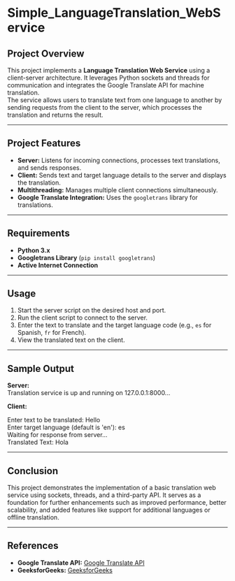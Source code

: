 # Simple_LanguageTranslation_WebService

## Project Overview
This project implements a **Language Translation Web Service** using a client-server architecture. It leverages Python sockets and threads for communication and integrates the Google Translate API for machine translation.  
The service allows users to translate text from one language to another by sending requests from the client to the server, which processes the translation and returns the result.

---

## Project Features
- **Server:** Listens for incoming connections, processes text translations, and sends responses.  
- **Client:** Sends text and target language details to the server and displays the translation.  
- **Multithreading:** Manages multiple client connections simultaneously.  
- **Google Translate Integration:** Uses the `googletrans` library for translations.  

---

## Requirements
- **Python 3.x**  
- **Googletrans Library** (`pip install googletrans`)  
- **Active Internet Connection**

---

## Usage
1. Start the server script on the desired host and port.  
2. Run the client script to connect to the server.  
3. Enter the text to translate and the target language code (e.g., `es` for Spanish, `fr` for French).  
4. View the translated text on the client.

---

## Sample Output

**Server:**  
Translation service is up and running on 127.0.0.1:8000...

**Client:**  

Enter text to be translated: Hello  
Enter target language (default is 'en'): es  
Waiting for response from server...  
Translated Text: Hola  

---

## Conclusion
This project demonstrates the implementation of a basic translation web service using sockets, threads, and a third-party API. It serves as a foundation for further enhancements such as improved performance, better scalability, and added features like support for additional languages or offline translation.

---

## References
- **Google Translate API:** [Google Translate API](https://github.com/ssut/py-googletrans)
- **GeeksforGeeks:** [GeeksforGeeks](https://www.geeksforgeeks.org/)
